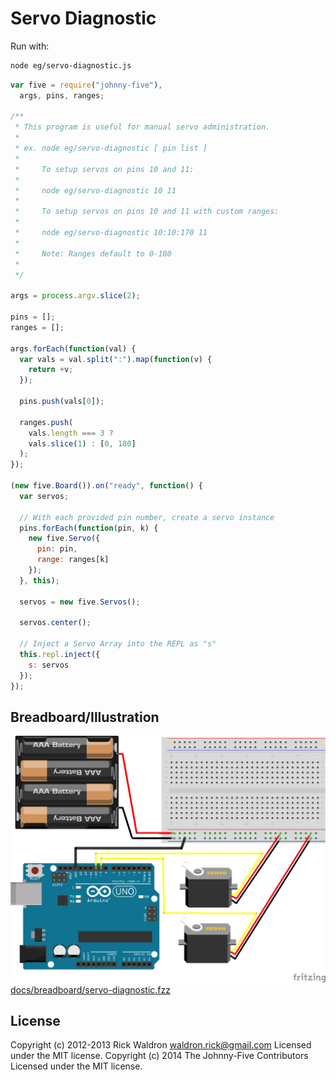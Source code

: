 # Servo Diagnostic

Run with:
```bash
node eg/servo-diagnostic.js
```


```javascript
var five = require("johnny-five"),
  args, pins, ranges;

/**
 * This program is useful for manual servo administration.
 *
 * ex. node eg/servo-diagnostic [ pin list ]
 *
 *     To setup servos on pins 10 and 11:
 *
 *     node eg/servo-diagnostic 10 11
 *
 *     To setup servos on pins 10 and 11 with custom ranges:
 *
 *     node eg/servo-diagnostic 10:10:170 11
 *
 *     Note: Ranges default to 0-180
 *
 */

args = process.argv.slice(2);

pins = [];
ranges = [];

args.forEach(function(val) {
  var vals = val.split(":").map(function(v) {
    return +v;
  });

  pins.push(vals[0]);

  ranges.push(
    vals.length === 3 ?
    vals.slice(1) : [0, 180]
  );
});

(new five.Board()).on("ready", function() {
  var servos;

  // With each provided pin number, create a servo instance
  pins.forEach(function(pin, k) {
    new five.Servo({
      pin: pin,
      range: ranges[k]
    });
  }, this);

  servos = new five.Servos();

  servos.center();

  // Inject a Servo Array into the REPL as "s"
  this.repl.inject({
    s: servos
  });
});

```


## Breadboard/Illustration


![docs/breadboard/servo-diagnostic.png](breadboard/servo-diagnostic.png)
[docs/breadboard/servo-diagnostic.fzz](breadboard/servo-diagnostic.fzz)





## License
Copyright (c) 2012-2013 Rick Waldron <waldron.rick@gmail.com>
Licensed under the MIT license.
Copyright (c) 2014 The Johnny-Five Contributors
Licensed under the MIT license.
